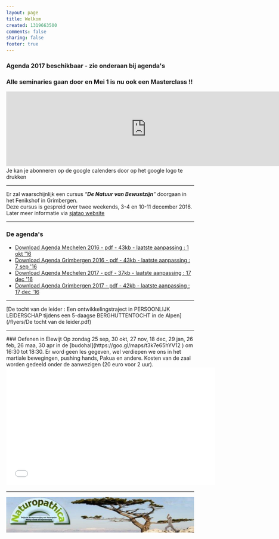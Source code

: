 ```yaml
--- 
layout: page
title: Welkom	
created: 1319663500
comments: false
sharing: false  
footer: true
---
```


### Agenda 2017 beschikbaar - zie onderaan bij agenda's

### Alle seminaries gaan door en Mei 1 is nu ook een Masterclass !!

<iframe src="https://calendar.google.com/calendar/embed?showTitle=0&amp;showNav=0&amp;showDate=0&amp;showPrint=0&amp;showTabs=0&amp;showCalendars=0&amp;showTz=0&amp;mode=AGENDA&amp;height=200&amp;wkst=2&amp;hl=nl&amp;bgcolor=%23FFFFFF&amp;src=eddypresent.website%40gmail.com&amp;color=%232F6309&amp;src=bnt52stornmaupomm1p01afrt0%40group.calendar.google.com&amp;color=%23125A12&amp;src=sv4bkhqqsf8snmhcjmhj8hqma4%40group.calendar.google.com&amp;color=%235F6B02&amp;ctz=Europe%2FBrussels" style="border-width:0" width="750" height="200" frameborder="0" scrolling="no"></iframe>
Je kan je abonneren op de google calenders door op het google logo te drukken

<hr>

Er zal waarschijnlijk een cursus *“**De Natuur van Bewustzijn**”* doorgaan in het Fenikshof in Grimbergen.  
Deze cursus is gespreid over twee weekends, 3-4 en 10-11 december 2016.   
Later meer informatie via [sjatao website](http://sjatao.be/cur-bewustzijn.html)


<hr>

### De agenda's

* [Download Agenda Mechelen 2016 - pdf - 43kb - laatste aanpassing : 1 okt '16](/flyers/Agenda_Mechelen_2016.pdf)  
* [Download Agenda Grimbergen 2016 - pdf - 43kb - laatste aanpassing : 7 sep '16](/flyers/Agenda_Grimbergen_2016.pdf)
* [Download Agenda Mechelen 2017 - pdf - 37kb - laatste aanpassing : 17 dec '16](/flyers/Agenda_Mechelen_2017.pdf)
* [Download Agenda Grimbergen 2017 - pdf - 42kb - laatste aanpassing : 17 dec '16](/flyers/Agenda_Grimbergen_2017.pdf)

<hr>

[De tocht van de leider : Een ontwikkelingstraject in PERSOONLIJK LEIDERSCHAP tijdens een 5-daagse BERGHUTTENTOCHT in de Alpen](/flyers/De tocht van de leider.pdf)

<hr>
### Oefenen in Elewijt
Op zondag 25 sep, 30 okt, 27 nov, 18 dec, 29 jan, 26 feb, 26 maa, 30 apr in de [budohal](https://goo.gl/maps/t3k7e65hYV12 ) om 16:30 tot 18:30.
Er word geen les gegeven, wel verdiepen we ons in het martiale bewegingen, pushing hands, Pakua en andere. Kosten van de zaal worden gedeeld onder de aanwezigen (20 euro voor 2 uur).  


<iframe width="560"  height="315" src="//www.youtube.com/embed/bjQ3ZA9TKTk?rel=0" frameborder="0" allowfullscreen></iframe>



---

[![Naturopathica](images/naturopathica.jpg)](http://www.naturopathica.be/)
